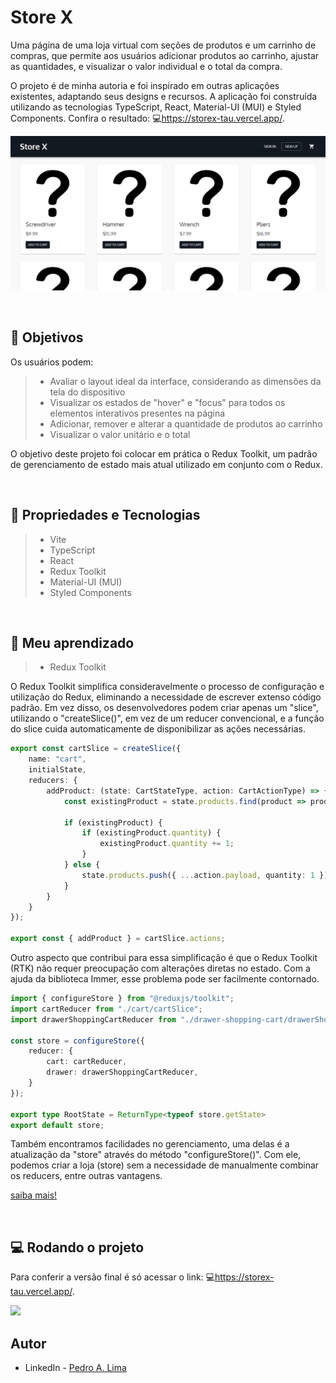 # Store X

Uma página de uma loja virtual com seções de produtos e um carrinho de compras, que permite aos usuários adicionar produtos ao carrinho, ajustar as quantidades, e visualizar o valor individual e o total da compra.

O projeto é de minha autoria e foi inspirado em outras aplicações existentes, adaptando seus designs e recursos. A aplicação foi construída utilizando as tecnologias TypeScript, React, Material-UI (MUI) e Styled Components. Confira o resultado: 💻<https://storex-tau.vercel.app/>.

![#](./public/Store-X.png)

</br>

## 🎯 Objetivos

Os usuários podem:
> - Avaliar o layout ideal da interface, considerando as dimensões da tela do dispositivo
> - Visualizar os estados de "hover" e "focus" para todos os elementos interativos presentes na página
> - Adicionar, remover e alterar a quantidade de produtos ao carrinho
> - Visualizar o valor unitário e o total

O objetivo deste projeto foi colocar em prática o Redux Toolkit, um padrão de gerenciamento de estado mais atual utilizado em conjunto com o Redux.

</br>

## 🔧 Propriedades e Tecnologias

> - Vite
> - TypeScript
> - React 
> - Redux Toolkit
> - Material-UI (MUI)
> - Styled Components

</br>

## 🧠 Meu aprendizado

> - Redux Toolkit

O Redux Toolkit simplifica consideravelmente o processo de configuração e utilização do Redux, eliminando a necessidade de escrever extenso código padrão. Em vez disso, os desenvolvedores podem criar apenas um "slice", utilizando o "createSlice()", em vez de um reducer convencional, e a função do slice cuida automaticamente de disponibilizar as ações necessárias.

```ts
export const cartSlice = createSlice({
	name: "cart",
	initialState,
	reducers: {
		addProduct: (state: CartStateType, action: CartActionType) => {
			const existingProduct = state.products.find(product => product.id === action.payload.id);

			if (existingProduct) {
				if (existingProduct.quantity) {
					existingProduct.quantity += 1;
				}
			} else {
				state.products.push({ ...action.payload, quantity: 1 });
			}
		}
    }
});

export const { addProduct } = cartSlice.actions;
```

Outro aspecto que contribui para essa simplificação é que o Redux Toolkit (RTK) não requer preocupação com alterações diretas no estado. Com a ajuda da biblioteca Immer, esse problema pode ser facilmente contornado.

```ts
import { configureStore } from "@reduxjs/toolkit";
import cartReducer from "./cart/cartSlice";
import drawerShoppingCartReducer from "./drawer-shopping-cart/drawerShoppingCartSlice";

const store = configureStore({
    reducer: {
        cart: cartReducer,
        drawer: drawerShoppingCartReducer,
    }
});

export type RootState = ReturnType<typeof store.getState>
export default store;
```

Também encontramos facilidades no gerenciamento, uma delas é a atualização da "store" através do método "configureStore()". Com ele, podemos criar a loja (store) sem a necessidade de manualmente combinar os reducers, entre outras vantagens.

[saiba mais!](https://redux-toolkit.js.org/introduction/getting-started)

</br>

## 💻 Rodando o projeto

Para conferir a versão final é só acessar o link: 💻<https://storex-tau.vercel.app/>.

<img src="./public/mobile.gif" height="500">

</br>

## Autor

- LinkedIn - [Pedro A. Lima](https://www.linkedin.com/in/pedroalima6/)